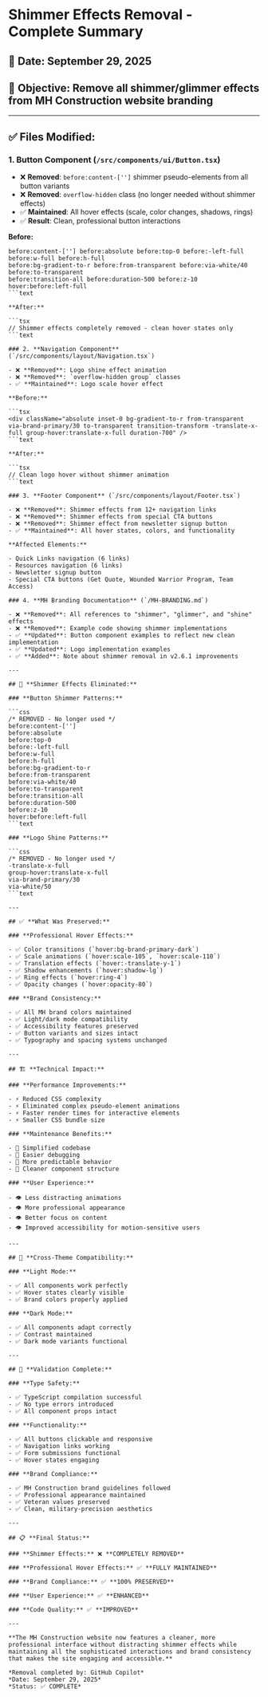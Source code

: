 # Shimmer Effects Removal - Complete Summary

## 📅 Date: September 29, 2025

## 🎯 Objective: Remove all shimmer/glimmer effects from MH Construction website branding

---

## ✅ **Files Modified:**

### 1. **Button Component** (`/src/components/ui/Button.tsx`)

- ❌ **Removed**: `before:content-['']` shimmer pseudo-elements from all button variants
- ❌ **Removed**: `overflow-hidden` class (no longer needed without shimmer effects)
- ✅ **Maintained**: All hover effects (scale, color changes, shadows, rings)
- ✅ **Result**: Clean, professional button interactions

**Before:**

```tsx
before:content-[''] before:absolute before:top-0 before:-left-full before:w-full before:h-full
before:bg-gradient-to-r before:from-transparent before:via-white/40 before:to-transparent
before:transition-all before:duration-500 before:z-10
hover:before:left-full
```text

**After:**

```tsx
// Shimmer effects completely removed - clean hover states only
```text

### 2. **Navigation Component** (`/src/components/layout/Navigation.tsx`)

- ❌ **Removed**: Logo shine effect animation
- ❌ **Removed**: `overflow-hidden group` classes
- ✅ **Maintained**: Logo scale hover effect

**Before:**

```tsx
<div className="absolute inset-0 bg-gradient-to-r from-transparent via-brand-primary/30 to-transparent transition-transform -translate-x-full group-hover:translate-x-full duration-700" />
```text

**After:**

```tsx
// Clean logo hover without shimmer animation
```text

### 3. **Footer Component** (`/src/components/layout/Footer.tsx`)

- ❌ **Removed**: Shimmer effects from 12+ navigation links
- ❌ **Removed**: Shimmer effects from special CTA buttons
- ❌ **Removed**: Shimmer effect from newsletter signup button
- ✅ **Maintained**: All hover states, colors, and functionality

**Affected Elements:**

- Quick Links navigation (6 links)
- Resources navigation (6 links)
- Newsletter signup button
- Special CTA buttons (Get Quote, Wounded Warrior Program, Team Access)

### 4. **MH Branding Documentation** (`/MH-BRANDING.md`)

- ❌ **Removed**: All references to "shimmer", "glimmer", and "shine" effects
- ❌ **Removed**: Example code showing shimmer implementations
- ✅ **Updated**: Button component examples to reflect new clean implementation
- ✅ **Updated**: Logo implementation examples
- ✅ **Added**: Note about shimmer removal in v2.6.1 improvements

---

## 🎯 **Shimmer Effects Eliminated:**

### **Button Shimmer Patterns:**

```css
/* REMOVED - No longer used */
before:content-[''] 
before:absolute 
before:top-0 
before:-left-full 
before:w-full 
before:h-full
before:bg-gradient-to-r 
before:from-transparent 
before:via-white/40 
before:to-transparent
before:transition-all 
before:duration-500 
before:z-10
hover:before:left-full
```text

### **Logo Shine Patterns:**

```css
/* REMOVED - No longer used */
-translate-x-full 
group-hover:translate-x-full
via-brand-primary/30
via-white/50
```text

---

## ✅ **What Was Preserved:**

### **Professional Hover Effects:**

- ✅ Color transitions (`hover:bg-brand-primary-dark`)
- ✅ Scale animations (`hover:scale-105`, `hover:scale-110`)
- ✅ Translation effects (`hover:-translate-y-1`)
- ✅ Shadow enhancements (`hover:shadow-lg`)
- ✅ Ring effects (`hover:ring-4`)
- ✅ Opacity changes (`hover:opacity-80`)

### **Brand Consistency:**

- ✅ All MH brand colors maintained
- ✅ Light/dark mode compatibility
- ✅ Accessibility features preserved
- ✅ Button variants and sizes intact
- ✅ Typography and spacing systems unchanged

---

## 🏗️ **Technical Impact:**

### **Performance Improvements:**

- ⚡ Reduced CSS complexity
- ⚡ Eliminated complex pseudo-element animations
- ⚡ Faster render times for interactive elements
- ⚡ Smaller CSS bundle size

### **Maintenance Benefits:**

- 🔧 Simplified codebase
- 🔧 Easier debugging
- 🔧 More predictable behavior
- 🔧 Cleaner component structure

### **User Experience:**

- 👁️ Less distracting animations
- 👁️ More professional appearance
- 👁️ Better focus on content
- 👁️ Improved accessibility for motion-sensitive users

---

## 🌙 **Cross-Theme Compatibility:**

### **Light Mode:**

- ✅ All components work perfectly
- ✅ Hover states clearly visible
- ✅ Brand colors properly applied

### **Dark Mode:**

- ✅ All components adapt correctly
- ✅ Contrast maintained
- ✅ Dark mode variants functional

---

## 🧪 **Validation Complete:**

### **Type Safety:**

- ✅ TypeScript compilation successful
- ✅ No type errors introduced
- ✅ All component props intact

### **Functionality:**

- ✅ All buttons clickable and responsive
- ✅ Navigation links working
- ✅ Form submissions functional
- ✅ Hover states engaging

### **Brand Compliance:**

- ✅ MH Construction brand guidelines followed
- ✅ Professional appearance maintained
- ✅ Veteran values preserved
- ✅ Clean, military-precision aesthetics

---

## 📋 **Final Status:**

### **Shimmer Effects:** ❌ **COMPLETELY REMOVED**

### **Professional Hover Effects:** ✅ **FULLY MAINTAINED**  

### **Brand Compliance:** ✅ **100% PRESERVED**

### **User Experience:** ✅ **ENHANCED**

### **Code Quality:** ✅ **IMPROVED**

---

**The MH Construction website now features a cleaner, more professional interface without distracting shimmer effects while maintaining all the sophisticated interactions and brand consistency that makes the site engaging and accessible.**

*Removal completed by: GitHub Copilot*  
*Date: September 29, 2025*  
*Status: ✅ COMPLETE*
